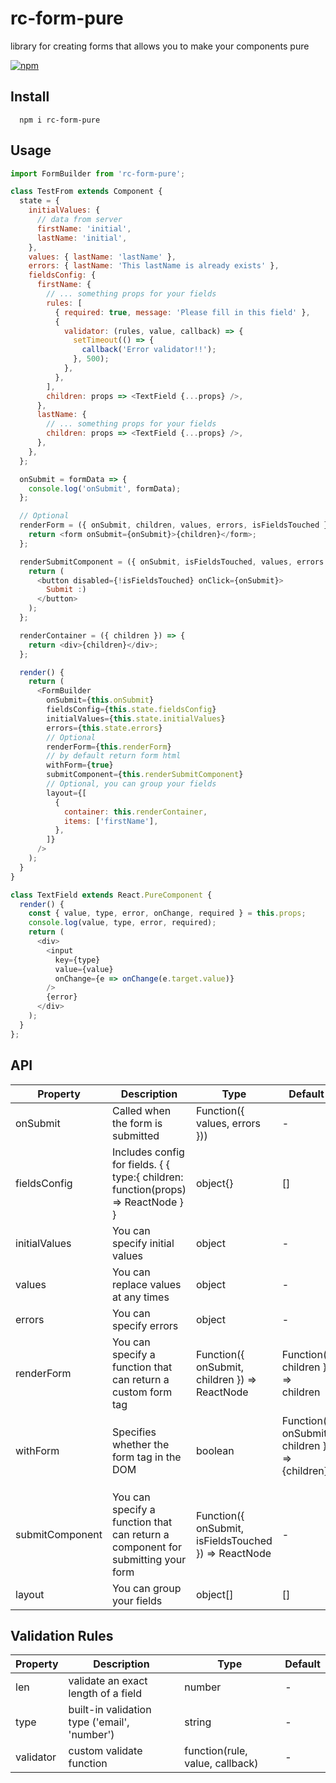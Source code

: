 # rc-form-pure

library for creating forms that allows you to make your components pure

[![npm](https://img.shields.io/npm/v/rc-form-pure.svg?style=flat-square)](https://www.npmjs.com/package/rc-form-pure)

## Install

```
  npm i rc-form-pure
```

## Usage

```js
import FormBuilder from 'rc-form-pure';

class TestFrom extends Component {
  state = {
    initialValues: {
      // data from server
      firstName: 'initial',
      lastName: 'initial',
    },
    values: { lastName: 'lastName' },
    errors: { lastName: 'This lastName is already exists' },
    fieldsConfig: {
      firstName: {
        // ... something props for your fields
        rules: [
          { required: true, message: 'Please fill in this field' },
          {
            validator: (rules, value, callback) => {
              setTimeout(() => {
                callback('Error validator!!');
              }, 500);
            },
          },
        ],
        children: props => <TextField {...props} />,
      },
      lastName: {
        // ... something props for your fields
        children: props => <TextField {...props} />,
      },
    },
  };

  onSubmit = formData => {
    console.log('onSubmit', formData);
  };

  // Optional
  renderForm = ({ onSubmit, children, values, errors, isFieldsTouched }) => {
    return <form onSubmit={onSubmit}>{children}</form>;
  };

  renderSubmitComponent = ({ onSubmit, isFieldsTouched, values, errors }) => {
    return (
      <button disabled={!isFieldsTouched} onClick={onSubmit}>
        Submit :)
      </button>
    );
  };

  renderContainer = ({ children }) => {
    return <div>{children}</div>;
  };

  render() {
    return (
      <FormBuilder
        onSubmit={this.onSubmit}
        fieldsConfig={this.state.fieldsConfig}
        initialValues={this.state.initialValues}
        errors={this.state.errors}
        // Optional
        renderForm={this.renderForm}
        // by default return form html
        withForm={true}
        submitComponent={this.renderSubmitComponent}
        // Optional, you can group your fields
        layout={[
          {
            container: this.renderContainer,
            items: ['firstName'],
          },
        ]}
      />
    );
  }
}

class TextField extends React.PureComponent {
  render() {
    const { value, type, error, onChange, required } = this.props;
    console.log(value, type, error, required);
    return (
      <div>
        <input
          key={type}
          value={value}
          onChange={e => onChange(e.target.value)}
        />
        {error}
      </div>
    );
  }
};
```

## API

| Property        | Description                                                                       | Type                                                 | Default                                                                         |
| --------------- | --------------------------------------------------------------------------------- | ---------------------------------------------------- | ------------------------------------------------------------------------------- |
| onSubmit        | Called when the form is submitted                                                 | Function({ values, errors }))                        | -                                                                               |
| fieldsConfig    | Includes config for fields. { { type:{ children: function(props) => ReactNode } } | object{}                                             | []                                                                              |
| initialValues   | You can specify initial values                                                    | object                                               | -                                                                               |
| values          | You can replace values at any times                                               | object                                               | -                                                                               |
| errors          | You can specify errors                                                            | object                                               | -                                                                               |
| renderForm      | You can specify a function that can return a custom form tag                      | Function({ onSubmit, children }) => ReactNode        | Function({ children }) => children                                              |
| withForm        | Specifies whether the form tag in the DOM                                         | boolean                                              | Function({ onSubmit, children }) => <form onSubmit={onSubmit}>{children}</form> |
| submitComponent | You can specify a function that can return a component for submitting your form   | Function({ onSubmit, isFieldsTouched }) => ReactNode | -                                                                               |
| layout          | You can group your fields                                                         | object[]                                             | []                                                                              |

## Validation Rules

| Property  | Description                                  | Type                            | Default |
| --------- | -------------------------------------------- | ------------------------------- | ------- |
| len       | validate an exact length of a field          | number                          | -       |
| type      | built-in validation type ('email', 'number') | string                          | -       |
| validator | custom validate function                     | function(rule, value, callback) | -       |
